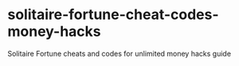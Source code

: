 # solitaire-fortune-cheat-codes-money-hacks
Solitaire Fortune cheats and codes for unlimited money hacks guide
